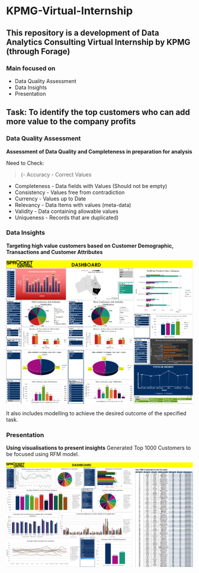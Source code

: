 # KPMG-Virtual-Internship

## This repository is a development of Data Analytics Consulting Virtual Internship by KPMG (through Forage)

### Main focused on
- Data Quality Assessment
- Data Insights
- Presentation


## Task: To identify the top customers who can add more value to the company profits

### Data Quality Assessment
**Assessment of Data Quality and Completeness in preparation for analysis**

Need to Check:

> (- Accuracy      - Correct Values
- Completeness	- Data fields with Values (Should not be empty)
- Consistency 	- Values free from contradiction
- Currency 	    - Values up to Date
- Relevancy 	  - Data Items with values (meta-data) 
- Validity	    - Data containing allowable values
- Uniqueness	  - Records that are duplicated)
  
### Data Insights
**Targeting high value customers based on Customer Demographic, Transactions and Customer Attributes**

![Screenshot](Dashboard.png)

It also includes modelling to achieve the desired outcome of the specified task.

### Presentation
**Using visualisations to present insights**
Generated Top 1000 Customers to be focused using RFM model.

![Screenshot](Dashboard2.png)


  
 
  
